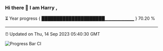 ### Hi there 👋 I am Harry , 

⏳ Year progress { █████████████████████▁▁▁▁▁▁▁▁▁ } 70.20 %

---

⏰ Updated on Thu, 14 Sep 2023 05:40:30 GMT

![Progress Bar CI](https://github.com/duykhang68/duykhang68/workflows/Progress%20Bar%20CI/badge.svg)
